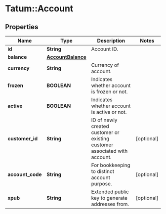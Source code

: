 # Tatum::Account

## Properties
Name | Type | Description | Notes
------------ | ------------- | ------------- | -------------
**id** | **String** | Account ID. | 
**balance** | [**AccountBalance**](AccountBalance.md) |  | 
**currency** | **String** | Currency of account. | 
**frozen** | **BOOLEAN** | Indicates whether account is frozen or not. | 
**active** | **BOOLEAN** | Indicates whether account is active or not. | 
**customer_id** | **String** | ID of newly created customer or existing customer associated with account. | [optional] 
**account_code** | **String** | For bookkeeping to distinct account purpose. | [optional] 
**xpub** | **String** | Extended public key to generate addresses from. | [optional] 

